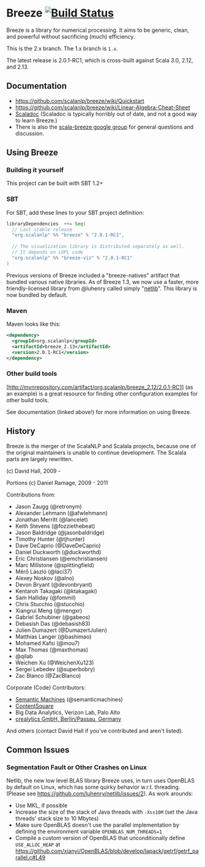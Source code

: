 # Breeze [![Build Status](https://travis-ci.org/scalanlp/breeze.svg?branch=master)](https://travis-ci.org/scalanlp/breeze)

Breeze is a library for numerical processing. It aims to be generic, clean, and powerful without sacrificing (much) efficiency.

This is the 2.x branch. The 1.x branch is `1.x`.

The latest release is 2.0.1-RC1, which is cross-built against Scala 3.0, 2.12, and 2.13.

## Documentation

* https://github.com/scalanlp/breeze/wiki/Quickstart
* https://github.com/scalanlp/breeze/wiki/Linear-Algebra-Cheat-Sheet
* [Scaladoc](http://www.scalanlp.org/api/breeze/) (Scaladoc is typically horribly out of date, and not a good way to learn Breeze.)
* There is also the [scala-breeze google group](https://groups.google.com/forum/#!forum/scala-breeze) for general questions and discussion.


## Using Breeze

### Building it yourself

This project can be built with SBT 1.2+

### SBT

For SBT, add these lines to your SBT project definition:

```scala
libraryDependencies  ++= Seq(
  // Last stable release
  "org.scalanlp" %% "breeze" % "2.0.1-RC1",
  
  // The visualization library is distributed separately as well.
  // It depends on LGPL code
  "org.scalanlp" %% "breeze-viz" % "2.0.1-RC1"
)


```

Previous versions of Breeze included a "breeze-natives" artifact that bundled various native libraries. As of Breeze 1.3, we now use a faster, more friendly-licensed library from @luhenry called simply "[netlib](https://github.com/luhenry/netlib)". This library is now bundled by default.


### Maven

Maven looks like this:

```xml
<dependency>
  <groupId>org.scalanlp</groupId>
  <artifactId>breeze_2.13</artifactId>
  <version>2.0.1-RC1</version>
</dependency>
```

### Other build tools
[http://mvnrepository.com/artifact/org.scalanlp/breeze_2.12/2.0.1-RC1] (as an example) is a great resource for finding other configuration examples for other build tools.

See documentation (linked above!) for more information on using Breeze.


## History

Breeze is the merger of the ScalaNLP and Scalala projects, because one of the original maintainers is unable to continue development. The Scalala parts are largely rewritten.

(c) David Hall, 2009 -

Portions (c) Daniel Ramage, 2009 - 2011

Contributions from:

* Jason Zaugg (@retronym)
* Alexander Lehmann (@afwlehmann)
* Jonathan Merritt (@lancelet)
* Keith Stevens (@fozziethebeat)
* Jason Baldridge (@jasonbaldridge)
* Timothy Hunter (@tjhunter)
* Dave DeCaprio (@DaveDeCaprio)
* Daniel Duckworth (@duckworthd)
* Eric Christiansen (@emchristiansen)
* Marc Millstone (@splittingfield)
* Mérő László (@laci37)
* Alexey Noskov (@alno)
* Devon Bryant (@devonbryant)
* Kentaroh Takagaki (@ktakagaki)
* Sam Halliday (@fommil)
* Chris Stucchio (@stucchio)
* Xiangrui Meng (@mengxr)
* Gabriel Schubiner (@gabeos)
* Debasish Das (@debasish83)
* Julien Dumazert (@DumazertJulien)
* Matthias Langer (@bashimao)
* Mohamed Kafsi (@mou7)
* Max Thomas (@maxthomas)
* @qilab
* Weichen Xu (@WeichenXu123)
* Sergei Lebedev (@superbobry)
* Zac Blanco (@ZacBlanco)

Corporate (Code) Contributors:
* [Semantic Machines](http://www.semanticmachines.com/) (@semanticmachines)
* [ContentSquare](http://www.contentsquare.com/en/)
* Big Data Analytics, Verizon Lab, Palo Alto
* [crealytics GmbH, Berlin/Passau, Germany](https://crealytics.com/)


And others (contact David Hall if you've contributed and aren't listed).

## Common Issues

### Segmentation Fault or Other Crashes on Linux

Netlib, the new low level BLAS library Breeze uses, in turn uses OpenBLAS by default on Linux, which has some quirky behavior w.r.t. threading. (Please see https://github.com/luhenry/netlib/issues/2).
As work arounds:

* Use MKL, if possible
* Increase the size of the stack of Java threads with `-Xss10M` (set the Java threads' stack size to 10 Mbytes)
* Make sure OpenBLAS doesn't use the parallel implementation by defining the environment variable `OPENBLAS_NUM_THREADS=1`
* Compile a custom version of OpenBLAS that unconditionally define `USE_ALLOC_HEAP` at https://github.com/xianyi/OpenBLAS/blob/develop/lapack/getrf/getrf_parallel.c#L49

